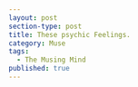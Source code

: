 ```yaml
---
layout: post
section-type: post
title: These psychic Feelings.
category: Muse
tags:
  - The Musing Mind
published: true
---
```



